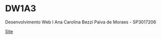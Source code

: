 # DW1A3
Desenvolvimento Web I
Ana Carolina Bezzi Paiva de Moraes - SP3017206

[Site](Site/index.html)

